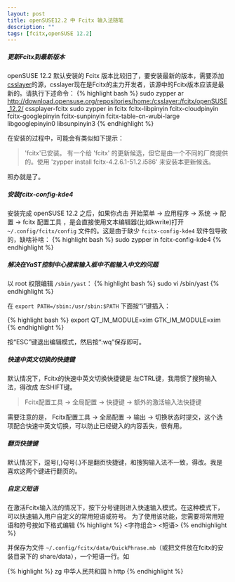 ```yaml
---
layout: post
title: openSUSE12.2 中 Fcitx 输入法随笔
description: ""
tags: [fcitx,openSUSE 12.2]
---
```



##### 更新Fcitx到最新版本

openSUSE 12.2 默认安装的 Fcitx 版本比较旧了，要安装最新的版本，需要添加[csslayer](http://code.google.com/p/fcitx/)的源，csslayer现在是Fcitx的主力开发者，该源中的Fcitx版本应该是最新的。请执行下述命令：
{% highlight bash %} 
sudo zypper ar http://download.opensuse.org/repositories/home:/csslayer:/fcitx/openSUSE_12.2/ cssplayer-fcitx
sudo zypper in fcitx fcitx-libpinyin fcitx-cloudpinyin fcitx-googlepinyin fcitx-sunpinyin fcitx-table-cn-wubi-large libgooglepinyin0 libsunpinyin3
{% endhighlight %}

在安装的过程中，可能会有类似如下提示：

> 'fcitx'已安装。
> 有一个给 'fcitx' 的更新候选，但它是由一个不同的厂商提供的。使用 'zypper install fcitx-4.2.6.1-51.2.i586' 来安装本更新候选。

照办就是了。

##### 安装fcitx-config-kde4

安装完成 openSUSE 12.2 之后，如果你点击 开始菜单 → 应用程序 → 系统 → 配置 → fcitx 配置工具 ，是会直接使用文本编辑器(比如kwrite)打开 `~/.config/fcitx/config` 文件的。这是由于缺少 `fcitx-config-kde4` 软件包导致的，缺啥补啥：
{% highlight bash %} 
sudo zypper in fcitx-config-kde4
{% endhighlight %}

##### 解决在YaST控制中心搜索输入框中不能输入中文的问题

以 root 权限编辑 `/sbin/yast`：
{% highlight bash %} 
sudo vi /sbin/yast
{% endhighlight %}

在 `export PATH=/sbin:/usr/sbin:$PATH` 下面按“i”键插入：

{% highlight bash %} 
export QT_IM_MODULE=xim GTK_IM_MODULE=xim
{% endhighlight %}

按“ESC”键退出编辑模式，然后按“:wq”保存即可。

##### 快速中英文切换的快捷键

默认情况下，Fcitx的快速中英文切换快捷键是
左CTRL键，我用惯了搜狗输入法，得改成 左SHIFT键。

> Fcitx配置工具 → 全局配置 → 快捷键 → 额外的激活输入法快捷键

需要注意的是， Fcitx配置工具 → 全局配置 → 输出 → 切换状态时提交，这个选项配合快速中英文切换，可以防止已经键入的内容丢失，很有用。

##### 翻页快捷键

默认情况下，逗号(,)句号(.)不是翻页快捷键，和搜狗输入法不一致，得改。我是喜欢这两个键进行翻页的。

##### 自定义短语

在激活Fcitx输入法的情况下，按下分号键则进入快速输入模式。在这种模式下，可以快速输入用户自定义的常用短语或符号。
为了使用该功能，您需要将常用短语和符号按如下格式编辑
{% highlight %} 
<字符组合> <短语>
{% endhighlight %}

并保存为文件 `~/.config/fcitx/data/QuickPhrase.mb`（或把文件放在fcitx的安装目录下的 share/data），一个短语一行。如

{% highlight %} 
zg 中华人民共和国
h http
{% endhighlight %}



